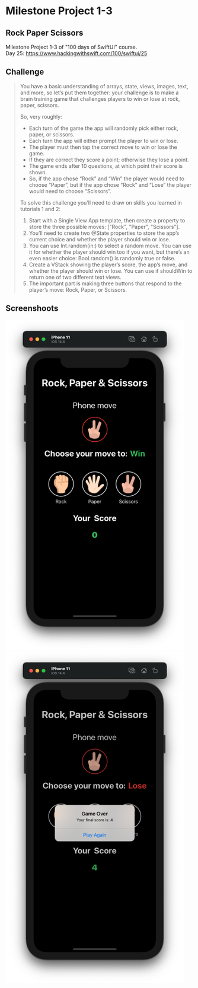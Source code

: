# Milestone Project 1-3
## Rock Paper Scissors

Milestone Project 1-3 of "100 days of SwiftUI" course.</br>
Day 25: https://www.hackingwithswift.com/100/swiftui/25

## Challenge

>You have a basic understanding of arrays, state, views, images, text, and more, so let’s put them together: your challenge is to make a brain training game that challenges players to win or lose at rock, paper, scissors.
>
>So, very roughly:
>
>- Each turn of the game the app will randomly pick either rock, paper, or scissors.
>- Each turn the app will either prompt the player to win or lose.
>- The player must then tap the correct move to win or lose the game.
>- If they are correct they score a point; otherwise they lose a point.
>- The game ends after 10 questions, at which point their score is shown.
>- So, if the app chose “Rock” and “Win” the player would need to choose “Paper”, but if the app chose “Rock” and “Lose” the player would need to choose “Scissors”.
>
>To solve this challenge you’ll need to draw on skills you learned in tutorials 1 and 2:
>
>1. Start with a Single View App template, then create a property to store the three possible moves: ["Rock", "Paper", "Scissors"].
>2. You’ll need to create two @State properties to store the app’s current choice and whether the player should win or lose.
>3. You can use Int.random(in:) to select a random move. You can use it for whether the player should win too if you want, but there’s an even easier choice: Bool.random() is randomly true or false.
>4. Create a VStack showing the player’s score, the app’s move, and whether the player should win or lose. You can use if shouldWin to return one of two different text views.
>5. The important part is making three buttons that respond to the player’s move: Rock, Paper, or Scissors.

## Screenshoots

<img src="screenshots/screenshot.png" width="481" height="891"/><img src="screenshots/alert.png" width="481" height="896"/>
